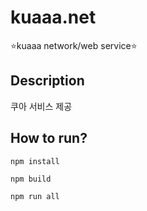 # kuaaa.net
⭐kuaaa network/web service⭐

## Description
쿠아 서비스 제공

## How to run?

```
npm install

npm build

npm run all
```